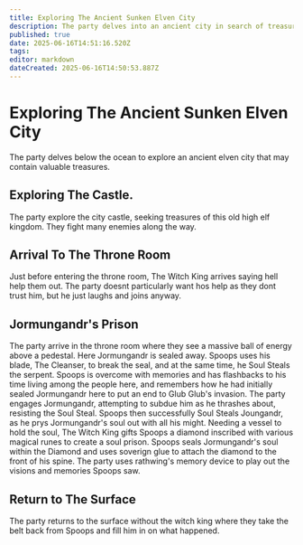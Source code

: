 ```yaml
---
title: Exploring The Ancient Sunken Elven City
description: The party delves into an ancient city in search of treasure
published: true
date: 2025-06-16T14:51:16.520Z
tags: 
editor: markdown
dateCreated: 2025-06-16T14:50:53.887Z
---
```


# Exploring The Ancient Sunken Elven City
The party delves below the ocean to explore an ancient elven city that may contain valuable treasures.

## Exploring The Castle.
The party explore the city castle,
seeking treasures of this old high elf kingdom. They fight many enemies along the way.


## Arrival To The Throne Room
Just before entering the throne room, The Witch King arrives saying hell help them out. The party doesnt particularly want hos help as they dont trust him, but he just laughs and joins anyway.


## Jormungandr's Prison
The party arrive in the throne room where they see a massive ball of energy above a pedestal. Here Jormungandr is sealed away. Spoops uses his blade, The Cleanser, to break the seal, and at the same time, he Soul Steals the serpent. Spoops is overcome with memories and has flashbacks to his time living among the people here, and remembers how he had initially sealed Jormungandr here to put an end to Glub Glub's invasion. The party engages Jormungandr, attempting to subdue him as he thrashes about, resisting the Soul Steal. Spoops then successfully Soul Steals Joungandr, as he prys Jormungandr's soul out with all his might. Needing a vessel to hold the soul, The Witch King gifts Spoops a diamond inscribed with various magical runes to create a soul prison. Spoops seals Jormungandr's soul within the Diamond and uses soverign glue to attach the diamond to the front of his spine. The party uses rathwing's memory device to play out the visions and memories Spoops saw.


## Return to The Surface
The party returns to the surface without the witch king where they take the belt back from Spoops and fill him in on what happened. 